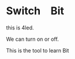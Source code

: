 # Switch　Bit
<p>this is 4led.<p>
<p>We can turn on or off.<p>
<p>This is the tool to learn Bit</p> 
